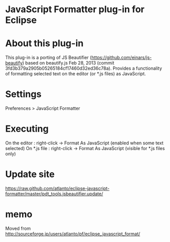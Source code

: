 JavaScript Formatter plug-in for Eclipse
========================================

# About this plug-in
This plug-in is a porting of JS Beautifier (https://github.com/einars/js-beautify) based on beautify.js Feb 28, 2013 (commit 3fd3b379a2905b05265184cf17460d32ed36c78a).
Provides a functionality of formatting selected text on the editor (or *.js files) as JavaScript.

# Settings
Preferences > JavaScript Formatter

# Executing
On the editor : right-click -> Format As JavaScript (enabled when some text selected)
On *.js file : right-click -> Format As JavaScript (visible for *.js files only)

# Update site
https://raw.github.com/atlanto/eclipse-javascript-formatter/master/pdt_tools.jsbeautifier.update/

# memo
Moved from http://sourceforge.jp/users/atlanto/pf/eclipse_javascript_format/
